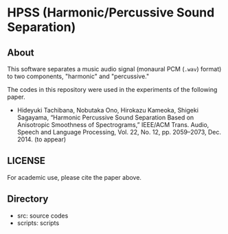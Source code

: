 # HPSS (Harmonic/Percussive Sound Separation)

## About

This software separates a music audio signal (monaural PCM (`.wav`) format) to two components, "harmonic" and "percussive."


The codes in this repository were used in the experiments of the following paper.

- Hideyuki Tachibana, Nobutaka Ono, Hirokazu Kameoka, Shigeki Sagayama, “Harmonic Percussive Sound Separation Based on Anisotropic Smoothness of Spectrograms,” IEEE/ACM Trans. Audio, Speech and Language Processing, Vol. 22, No. 12, pp. 2059–2073, Dec. 2014. (to appear)


## LICENSE

For academic use, please cite the paper above.

## Directory

+ src: source codes
+ scripts: scripts

